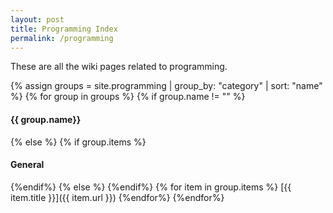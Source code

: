 ```yaml
---
layout: post
title: Programming Index
permalink: /programming
---
```


These are all the wiki pages related to programming.

{% assign groups = site.programming | group_by: "category" | sort: "name" %}
{% for group in groups %}
{% if group.name != "" %}
#### {{ group.name}}
{% else %}
{% if group.items %}
#### General
{%endif%}
{% else %}
{%endif%}
{% for item in group.items %}
[{{ item.title }}]({{ item.url }})
{%endfor%}
{%endfor%}
